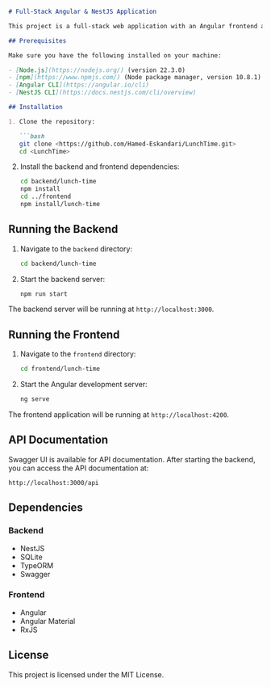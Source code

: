 

```markdown
# Full-Stack Angular & NestJS Application

This project is a full-stack web application with an Angular frontend and a NestJS backend, using SQLite as the database. Swagger is used for API documentation.

## Prerequisites

Make sure you have the following installed on your machine:

- [Node.js](https://nodejs.org/) (version 22.3.0)
- [npm](https://www.npmjs.com/) (Node package manager, version 10.8.1)
- [Angular CLI](https://angular.io/cli)
- [NestJS CLI](https://docs.nestjs.com/cli/overview)

## Installation

1. Clone the repository:

   ```bash
   git clone <https://github.com/Hamed-Eskandari/LunchTime.git>
   cd <LunchTime>
   ```

2. Install the backend and frontend dependencies:

   ```bash
   cd backend/lunch-time
   npm install
   cd ../frontend
   npm install/lunch-time
   ```

## Running the Backend

1. Navigate to the `backend` directory:

   ```bash
   cd backend/lunch-time
   ```

2. Start the backend server:

   ```bash
   npm run start
   ```

The backend server will be running at `http://localhost:3000`.

## Running the Frontend

1. Navigate to the `frontend` directory:

   ```bash
   cd frontend/lunch-time
   ```

2. Start the Angular development server:

   ```bash
   ng serve
   ```

The frontend application will be running at `http://localhost:4200`.

## API Documentation

Swagger UI is available for API documentation. After starting the backend, you can access the API documentation at:

```
http://localhost:3000/api
```

## Dependencies

### Backend

- NestJS
- SQLite
- TypeORM
- Swagger

### Frontend

- Angular
- Angular Material
- RxJS

## License

This project is licensed under the MIT License.
```
